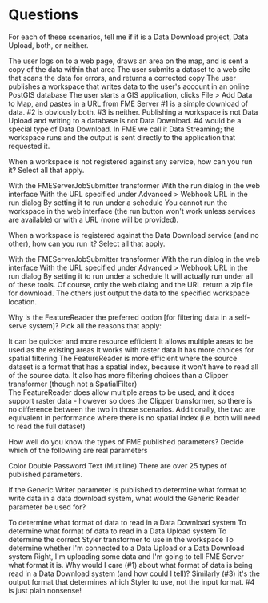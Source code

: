 # Questions #

<quiz>
    <question multiple>
        <p>For each of these scenarios, tell me if it is a Data Download project, Data Upload, both, or neither.</p>
        <answer>The user logs on to a web page, draws an area on the map, and is sent a copy of the data within that area</answer>
        <answer>The user submits a dataset to a web site that scans the data for errors, and returns a corrected copy</answer>
        <answer>The user publishes a workspace that writes data to the user's account in an online PostGIS database</answer>
        <answer>The user starts a GIS application, clicks File > Add Data to Map, and pastes in a URL from FME Server</answer>
        <explanation>#1 is a simple download of data. #2 is obviously both. #3 is neither. Publishing a workspace is not Data Upload and writing to a database is not Data Download. #4 would be a special type of Data Download. In FME we call it Data Streaming; the workspace runs and the output is sent directly to the application that requested it.</explanation>
    </question>
    <question multiple>
        <p>When a workspace is not registered against any service, how can you run it? Select all that apply.</p>
        <answer correct>With the FMEServerJobSubmitter transformer</answer>
        <answer>With the run dialog in the web interface</answer>
        <answer>With the URL specified under Advanced > Webhook URL in the run dialog</answer>
        <answer correct>By setting it to run under a schedule</answer>
        <explanation>You cannot run the workspace in the web interface (the run button won't work unless services are available) or with a URL (none will be provided).</explanation>
    </question>
    <question multiple>
        <p>When a workspace is registered against the Data Download service (and no other), how can you run it? Select all that apply.</p>
        <answer correct>With the FMEServerJobSubmitter transformer</answer>
        <answer correct>With the run dialog in the web interface</answer>
        <answer correct> With the URL specified under Advanced > Webhook URL in the run dialog</answer>
        <answer correct>By setting it to run under a schedule</answer>
        <explanation>It will actually run under all of these tools. Of course, only the web dialog and the URL return a zip file for download. The others just output the data to the specified workspace location.</explanation>
    </question>
    <question multiple>
        <p>Why is the FeatureReader the preferred option [for filtering data in a self-serve system]? Pick all the reasons that apply:</p>
        <answer correct>It can be quicker and more resource efficient</answer>
        <answer>It allows multiple areas to be used as the existing areas</answer>
        <answer> It works with raster data</answer>
        <answer correct> It has more choices for spatial filtering</answer>
        <explanation>The FeatureReader is more efficient where the source dataset is a format that has a spatial index, because it won't have to read all of the source data. It also has more filtering choices than a Clipper transformer (though not a SpatialFilter)
        <br>The FeatureReader does allow multiple areas to be used, and it does support raster data - however so does the Clipper transformer, so there is no difference between the two in those scenarios. Additionally, the two are equivalent in performance where there is no spatial index (i.e. both will need to read the full dataset)</explanation>
    </question>
    <question multiple>
        <p>How well do you know the types of FME published parameters? Decide which of the following are real parameters</p>
        <answer correct>Color</answer>
        <answer>Double</answer>
        <answer correct>Password</answer>
        <answer correct>Text (Multiline)</answer>
        <explanation>There are over 25 types of published parameters.</explanation>
    </question>
    <question multiple>
        <p>If the Generic Writer parameter is published to determine what format to write data in a data download system, what would the Generic Reader parameter be used for?</p>
        <answer>To determine what format of data to read in a Data Download system</answer>
        <answer correct>To determine what format of data to read in a Data Upload system</answer>
        <answer>To determine the correct Styler transformer to use in the workspace</answer>
        <answer>To determine whether I'm connected to a Data Upload or a Data Download system</answer>
        <explanation>Right, I'm uploading some data and I'm going to tell FME Server what format it is. Why would I care (#1) about what format of data is being read in a Data Download system (and how could I tell)? Similarly (#3) it's the output format that determines which Styler to use, not the input format. #4 is just plain nonsense!</explanation>
    </question>
</quiz>
